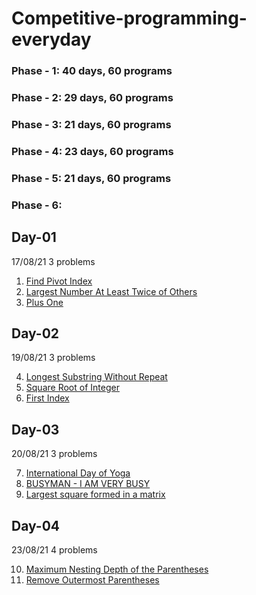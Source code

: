 # Competitive-programming-everyday
### Phase - 1: 40 days, 60 programs
### Phase - 2: 29 days, 60 programs
### Phase - 3: 21 days, 60 programs
### Phase - 4: 23 days, 60 programs
### Phase - 5: 21 days, 60 programs
### Phase - 6: 


## Day-01
17/08/21
3 problems

1. [Find Pivot Index](https://leetcode.com/explore/learn/card/array-and-string/201/introduction-to-array/1144/)
2. [Largest Number At Least Twice of Others](https://leetcode.com/explore/learn/card/array-and-string/201/introduction-to-array/1147/)
3. [Plus One](https://leetcode.com/explore/learn/card/array-and-string/201/introduction-to-array/1148/)

## Day-02
19/08/21
3 problems

4. [Longest Substring Without Repeat](https://www.interviewbit.com/old/problems/longest-substring-without-repeat/)
5. [Square Root of Integer](https://www.interviewbit.com/old/problems/square-root-of-integer/)
6. [First Index](https://www.interviewbit.com/old/problems/first-index/?ref=similar_problems)

## Day-03
20/08/21
3 problems

7. [International Day of Yoga](https://www.codechef.com/problems/RAMDEV)
8. [BUSYMAN - I AM VERY BUSY](https://www.spoj.com/STCBASIC/problems/BUSYMAN/)
9. [Largest square formed in a matrix](https://practice.geeksforgeeks.org/problems/largest-square-formed-in-a-matrix0806/1)

## Day-04
23/08/21
4 problems

10. [Maximum Nesting Depth of the Parentheses](https://leetcode.com/problems/maximum-nesting-depth-of-the-parentheses/)
11. [Remove Outermost Parentheses](https://leetcode.com/problems/remove-outermost-parentheses/)